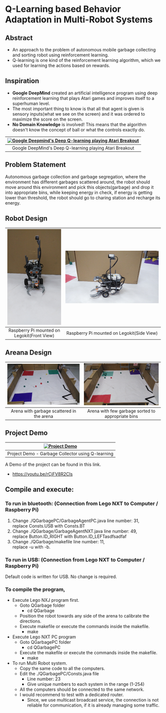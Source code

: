 # Q-Learning based Behavior Adaptation in Multi-Robot Systems

## Abstract 

 - An approach to the problem of autonomous mobile garbage collecting and sorting robot using reinforcement learning.
 - Q-learning is one kind of the reinforcement learning algorithm, which we used for learning the actions based on rewards.

## Inspiration

 - <b>Google DeepMind</b> created an artificial intelligence program using deep reinforcement learning that plays Atari games and improves itself to a superhuman level.
 - The most important thing to know is that all that agent is given is sensory inputs(what we see on the screen) and it was ordered to maximize the score on the screen.
 - <b>No Domain Knowledge</b> is involved! This means that the algorithm doesn't know the concept of ball or what the controls exactly do.

| [![Google Deepmind's Deep Q-learning playing Atari Breakout](https://img.youtube.com/vi/V1eYniJ0Rnk/0.jpg "Click to watch video!")](https://www.youtube.com/watch?v=V1eYniJ0Rnk) |
|:---:|
| Google DeepMind's Deep Q-learning playing Atari Breakout |

## Problem Statement

Autonomous garbage collection and garbage segregation, where the environment has different garbages scattered around, the robot should move around this environment and pick this objects(garbage) and drop it into appropriate bins, while keeping energy in check, if energy is getting lower than threshold, the robot should go to charing station and recharge its energy.

## Robot Design

| <img src="/Images/1.jpg" width="250px" alt="Raspberry Pi mounted on Legokit(Front View)">  | <img src="/Images/2.jpg" width="622px" alt="Raspberry Pi mounted on Legokit(Side View)"> |
|:---:|:---:|
| Raspberry Pi mounted on Legokit(Front View) | Raspberry Pi mounted on Legokit(Side View) |

## Areana Design

| <img src="/Images/6.jpg" width="436px" alt="Arena with garbage scattered in the arena">  | <img src="/Images/5.jpg" width="436px" alt="Arena with few garbage sorted to appropriate bins"> |
|:---:|:---:|
| Arena with garbage scattered in the arena | Arena with few garbage sorted to appropriate bins |

## Project Demo

| [![Project Demo](https://img.youtube.com/vi/rCjFV8R2Cls/0.jpg "Click to watch video!")](https://www.youtube.com/watch?v=rCjFV8R2Cls) |
|:---:|
| Project Demo - Garbage Collector using Q-learning |


A Demo of the project can be found in this link.  
* https://youtu.be/rCjFV8R2Cls

## Compile and execute:
### To run in bluetooth: (Connection from Lego NXT to Computer / Raspberry Pi)
1) Change ./QGarbagePC/GarbageAgentPC.java line number: 31,  
   replace Consts.USB with Consts.BT
2) Change ./QGarbage/GarbageAgentNXT.java line number: 49,  
   replace Button.ID_RIGHT with Button.ID_LEFTasdfsadfaf
3) Change ./QGarbage/makefile line number: 11,  
   replace -u with -b.

### To run in USB: (Connection from Lego NXT to Computer / Raspberry Pi)
   Default code is written for USB. No change is required.

### To compile the program,
* Execute Lego NXJ program first.  
  * Goto QGarbage folder  
    * cd QGarbage  
  * Position the robot towards any side of the arena to calibrate the directions.
  * Execute makefile or execute the commands inside the makefile.  
    * make  
* Execute Lego NXT PC program  
  * Goto QGarbagePC folder
    * cd QGarbagePC
  * Execute the makefile or execute the commands inside the makefile.
    * make
* To run Multi Robot system.
  * Copy the same code to all the computers.
  * Edit the ./QGarbagePC/Consts.java file
    * Line number: 23
    * Give unique numbers to each system in the range (1-254)
  * All the computers should be connected to the same network.
  * I would recommend to test with a dedicated router.
    * Since, we use multicast broadcast service, the connection is not reliable for communication, if it is already managing some traffic.
